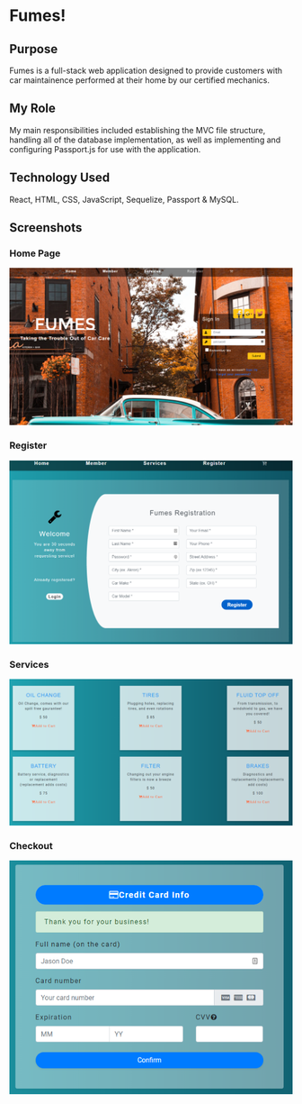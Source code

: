 # Fumes!

##	Purpose
Fumes is a full-stack web application designed to provide customers with car maintainence performed at their home by our certified mechanics.

## My Role
My main responsibilities included establishing the MVC file structure, handling all of the database implementation, as well as implementing and configuring Passport.js for use with the application. 

## Technology Used	
React, HTML, CSS, JavaScript, Sequelize, Passport & MySQL.

## Screenshots
### Home Page
![Screenshot](client/src/assets/main.png?raw=true "Screen Shot")<br />
### Register
![Screenshot](client/src/assets/register.png?raw=true "Screen Shot")<br />
### Services
![Screenshot](client/src/assets/services.png?raw=true "Screen Shot")<br />
### Checkout
![Screenshot](client/src/assets/checkout.png?raw=true "Screen Shot")<br />
